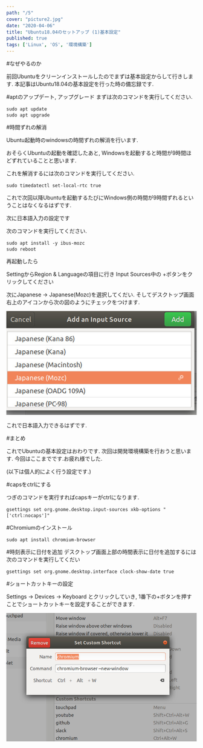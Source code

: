 ```yaml
---
path: "/5"
cover: "picture2.jpg"
date: "2020-04-06"
title: "Ubuntu18.04のセットアップ (1)基本設定"
published: true
tags: ['Linux', 'OS', '環境構築']
---
```

#なぜやるのか

前回Ubuntuをクリーンインストールしたのでまずは基本設定からして行きします.
本記事はUbuntu18.04の基本設定を行った時の備忘録です.

#aptのアップデート, アップグレード
まずは次のコマンドを実行してください.
```
sudo apt update
sudo apt upgrade
```


#時間ずれの解消

Ubuntu起動時のwindowsの時間ずれの解消を行います.

おそらくUbuntuの起動を確認したあと, Windowsを起動すると時間が9時間ほどずれていることと思います.

これを解消するには次のコマンドを実行してください.
```
sudo timedatectl set-local-rtc true
```
これで次回以降Ubuntuを起動するたびにWindows側の時間が9時間ずれるということはなくなるはずです.

次に日本語入力の設定です

次のコマンドを実行してください.
```
sudo apt install -y ibus-mozc
sudo reboot
```
再起動したら

SettingからRegion & Languageの項目に行き
Input Sources中の +ボタンをクリックしてください


次にJapanese -> Japanese(Mozc)を選択してくだい.
そしてデスクトップ画面右上のアイコンから次の図のようにチェックをつけます.

![picture1](picture1.jpg)

これで日本語入力できるはずです.

#まとめ

これでUbuntuの基本設定はおわりです.
次回は開発環境構築を行おうと思います.
今回はここまでです.お疲れ様でした.

(以下は個人的によく行う設定です.)




#capsをctrlにする

つぎのコマンドを実行すればcapsキーがctrlになります.
```
gsettings set org.gnome.desktop.input-sources xkb-options "['ctrl:nocaps']"
```

#Chromiumのインストール

```
sudo apt install chromium-browser
```
#時刻表示に日付を追加
デスクトップ画面上部の時間表示に日付を追加するには次のコマンドを実行してくだい

```
gsettings set org.gnome.desktop.interface clock-show-date true
```

#ショートカットキーの設定

Settings -> Devices -> Keyboard  とクリックしていき, 1番下の+ボタンを押すことでショートカットキーを設定することができます.

![picture2](picture2.jpg)
